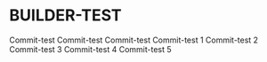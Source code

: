 # BUILDER-TEST
Commit-test
Commit-test
Commit-test
Commit-test 1
Commit-test 2
Commit-test 3
Commit-test 4
Commit-test 5
